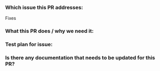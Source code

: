 ### Which issue this PR addresses:

<!--
Please include a link to the VSTS work item as well as any GitHub issues.

Usage: `Fixes #<GitHub issue number>`, or `Fixes (paste link of issue)`.
-->
Fixes

### What this PR does / why we need it:

<!--
Include a brief summary of what the PR is intended to accomplish and how the PR
does it. (2-3 sentences)
-->

### Test plan for issue:

<!--
How did you test that this PR works?

- Are there unit tests?
- Are there integration/e2e tests?
- If it is not possible to write automated tests, explain why and document how
  to manually test and verify the feature.
-->

### Is there any documentation that needs to be updated for this PR?

<!--
- If yes and the docs are in GitHub, include doc updates in the PR.
- If yes and the docs are not in GitHub (i.e. VSTS wiki), include a link to the
  docs.
- If no, explain why (e.g. "tech debt cleanup, N/A").
-->
